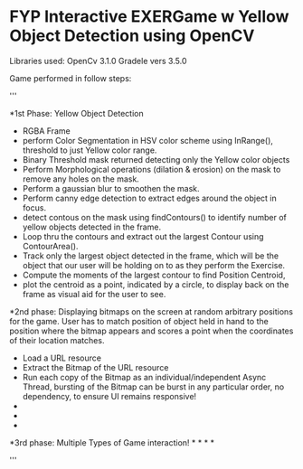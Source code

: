 # FYP Interactive EXERGame w Yellow Object Detection using OpenCV

Libraries used: OpenCv 3.1.0
Gradele vers 3.5.0

Game performed in follow steps:

'''
>
*1st Phase: Yellow Object Detection
  * RGBA Frame
  * perform Color Segmentation in HSV color scheme using InRange(), threshold to just Yellow color range.
  * Binary Threshold mask returned detecting only the Yellow color objects
  * Perform Morphological operations (dilation & erosion) on the mask to remove any holes on the mask.
  *  Perform a gaussian blur to smoothen the mask.
  * Perform canny edge detection to extract edges around the object in focus.
  * detect contous on the mask using findContours() to identify number of yellow objects detected in the frame.
  * Loop thru the contours and extract out the largest Contour using ContourArea().
  * Track only the largest object detected in the frame, which will be the object that our user will be holding on to as they perform the Exercise.
  * Compute the moments of the largest contour to find Position Centroid, 
  * plot the centroid as a point, indicated by a circle, to display back on the frame as visual aid for the user to see.



*2nd phase: Displaying bitmaps on the screen at random arbitrary positions for the game. User has to match position of object held in hand to the position where the bitmap appears and scores a point when the coordinates of their location matches.
  * Load a URL resource
  * Extract the Bitmap of the URL resource
  * Run each copy of the Bitmap as an individual/independent Async Thread, bursting of the Bitmap can be burst in any particular order, no dependency, to ensure UI remains responsive!
  * 
  * 
  * 

*3rd phase: Multiple Types of Game interaction!
  * 
  * 
  * 
  * 
>
'''
